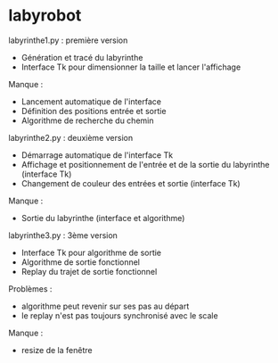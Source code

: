 # labyrobot
labyrinthe1.py : première version
  - Génération et tracé du labyrinthe
  - Interface Tk pour dimensionner la taille et lancer l'affichage

Manque :
  - Lancement automatique de l'interface
  - Définition des positions entrée et sortie
  - Algorithme de recherche du chemin


labyrinthe2.py : deuxième version
  - Démarrage automatique de l'interface Tk
  - Affichage et positionnement de l'entrée et de la sortie du labyrinthe (interface Tk)
  - Changement de couleur des entrées et sortie (interface Tk)
  
Manque :
  - Sortie du labyrinthe (interface et algorithme)


labyrinthe3.py : 3ème version
  - Interface Tk pour algorithme de sortie
  - Algorithme de sortie fonctionnel
  - Replay du trajet de sortie fonctionnel

Problèmes :
  - algorithme peut revenir sur ses pas au départ
  - le replay n'est pas toujours synchronisé avec le scale

Manque :
  - resize de la fenêtre

